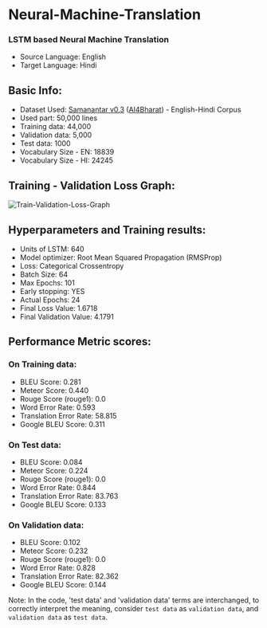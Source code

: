 # Neural-Machine-Translation
### LSTM based Neural Machine Translation
+ Source Language: English
+ Target Language: Hindi


Basic Info:
------------------------------------------------------
- Dataset Used: [Samanantar v0.3](https://www.kaggle.com/datasets/vinayakkuradia/samanantar-english-hindi-parallel-corpus) ([AI4Bharat](https://ai4bharat.iitm.ac.in/samanantar/)) - English-Hindi Corpus
- Used part: 50,000 lines
- Training data: 44,000
- Validation data: 5,000
- Test data: 1000
- Vocabulary Size - EN: 18839
- Vocabulary Size - HI: 24245


Training - Validation Loss Graph:
------------------------------------------------------
![Train-Validation-Loss-Graph](https://github.com/vinayakkuradia/Neural-Machine-Translation/assets/48391649/f12e0225-0580-4686-9d4c-47b515e28c94)


Hyperparameters and Training results:
------------------------------------------------------
- Units of LSTM: 640
- Model optimizer: Root Mean Squared Propagation (RMSProp)
- Loss: Categorical Crossentropy
- Batch Size: 64
- Max Epochs: 101
- Early stopping: YES
- Actual Epochs: 24
- Final Loss Value: 1.6718
- Final Validation Value: 4.1791


Performance Metric scores:
------------------------------------------------------
### On Training data: 
- BLEU Score: 0.281
- Meteor Score: 0.440
- Rouge Score (rouge1):  0.0
- Word Error Rate:  0.593
- Translation Error Rate: 58.815
- Google BLEU Score: 0.311

### On Test data:
- BLEU Score:  0.084
- Meteor Score: 0.224
- Rouge Score (rouge1): 0.0
- Word Error Rate:  0.844
- Translation Error Rate: 83.763
- Google BLEU Score: 0.133

### On Validation data:
- BLEU Score: 0.102
- Meteor Score: 0.232
- Rouge Score (rouge1): 0.0
- Word Error Rate:  0.828
- Translation Error Rate: 82.362
- Google BLEU Score: 0.144

Note: In the code, 'test data' and 'validation data' terms are interchanged, to correctly interpret the meaning, consider `test data` as `validation data`, and `validation data` as `test data`.
